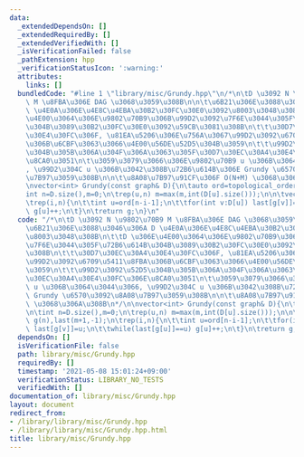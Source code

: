 ```yaml
---
data:
  _extendedDependsOn: []
  _extendedRequiredBy: []
  _extendedVerifiedWith: []
  _isVerificationFailed: false
  _pathExtension: hpp
  _verificationStatusIcon: ':warning:'
  attributes:
    links: []
  bundledCode: "#line 1 \"library/misc/Grundy.hpp\"\n/*\n\tD \u3092 N \u9802\u70B9\
    \ M \u8FBA\u306E DAG \u3068\u3059\u308B\n\n\t\u6B21\u306E\u3088\u3046\u306A D\
    \ \u4E0A\u306E\u4E8C\u4EBA\u30B2\u30FC\u30E0\u3092\u8003\u3048\u308B\n\t\tD \u306E\
    \u4E00\u3064\u306E\u9802\u70B9\u306B\u99D2\u3092\u7F6E\u3044\u305F\u72B6\u614B\
    \u304B\u3089\u30B2\u30FC\u30E0\u3092\u59CB\u3081\u308B\n\t\t\u30D7\u30EC\u30A4\
    \u30E4\u30FC\u306F, \u81EA\u5206\u306E\u756A\u3067\u99D2\u3092\u6709\u5411\u8FBA\
    \u306B\u6CBF\u3063\u3066\u4E00\u56DE\u52D5\u304B\u3059\n\t\t\u99D2\u3092\u52D5\
    \u304B\u305B\u306A\u304F\u306A\u3063\u305F\u30D7\u30EC\u30A4\u30E4\u30FC\u306E\
    \u8CA0\u3051\n\t\u3059\u3079\u3066\u306E\u9802\u70B9 u \u306B\u3064\u3044\u3066\
    , \u99D2\u304C u \u306B\u3042\u308B\u72B6\u614B\u306E Grundy \u6570\u3092\u8A08\
    \u7B97\u3059\u308B\n\n\t\u8A08\u7B97\u91CF\u306F O(N+M) \u3068\u306A\u308B\n*/\n\
    \nvector<int> Grundy(const graph& D){\n\tauto ord=topological_order(D);\n\n\t\
    int n=D.size(),m=0;\n\trep(u,n) m=max(m,int(D[u].size()));\n\n\tvector<int> g(n),last(m+1,-1);\n\
    \trep(i,n){\n\t\tint u=ord[n-i-1];\n\t\tfor(int v:D[u]) last[g[v]]=u;\n\t\twhile(last[g[u]]==u)\
    \ g[u]++;\n\t}\n\treturn g;\n}\n"
  code: "/*\n\tD \u3092 N \u9802\u70B9 M \u8FBA\u306E DAG \u3068\u3059\u308B\n\n\t\
    \u6B21\u306E\u3088\u3046\u306A D \u4E0A\u306E\u4E8C\u4EBA\u30B2\u30FC\u30E0\u3092\
    \u8003\u3048\u308B\n\t\tD \u306E\u4E00\u3064\u306E\u9802\u70B9\u306B\u99D2\u3092\
    \u7F6E\u3044\u305F\u72B6\u614B\u304B\u3089\u30B2\u30FC\u30E0\u3092\u59CB\u3081\
    \u308B\n\t\t\u30D7\u30EC\u30A4\u30E4\u30FC\u306F, \u81EA\u5206\u306E\u756A\u3067\
    \u99D2\u3092\u6709\u5411\u8FBA\u306B\u6CBF\u3063\u3066\u4E00\u56DE\u52D5\u304B\
    \u3059\n\t\t\u99D2\u3092\u52D5\u304B\u305B\u306A\u304F\u306A\u3063\u305F\u30D7\
    \u30EC\u30A4\u30E4\u30FC\u306E\u8CA0\u3051\n\t\u3059\u3079\u3066\u306E\u9802\u70B9\
    \ u \u306B\u3064\u3044\u3066, \u99D2\u304C u \u306B\u3042\u308B\u72B6\u614B\u306E\
    \ Grundy \u6570\u3092\u8A08\u7B97\u3059\u308B\n\n\t\u8A08\u7B97\u91CF\u306F O(N+M)\
    \ \u3068\u306A\u308B\n*/\n\nvector<int> Grundy(const graph& D){\n\tauto ord=topological_order(D);\n\
    \n\tint n=D.size(),m=0;\n\trep(u,n) m=max(m,int(D[u].size()));\n\n\tvector<int>\
    \ g(n),last(m+1,-1);\n\trep(i,n){\n\t\tint u=ord[n-i-1];\n\t\tfor(int v:D[u])\
    \ last[g[v]]=u;\n\t\twhile(last[g[u]]==u) g[u]++;\n\t}\n\treturn g;\n}\n"
  dependsOn: []
  isVerificationFile: false
  path: library/misc/Grundy.hpp
  requiredBy: []
  timestamp: '2021-05-08 15:01:24+09:00'
  verificationStatus: LIBRARY_NO_TESTS
  verifiedWith: []
documentation_of: library/misc/Grundy.hpp
layout: document
redirect_from:
- /library/library/misc/Grundy.hpp
- /library/library/misc/Grundy.hpp.html
title: library/misc/Grundy.hpp
---
```


